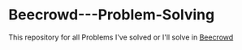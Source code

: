 # Beecrowd---Problem-Solving
This repository for all Problems I've solved or I'll solve in [Beecrowd]([https://github.com/haa-meem/Beecrowd---Problem-Solving](https://judge.beecrowd.com/en/profile/704581))

